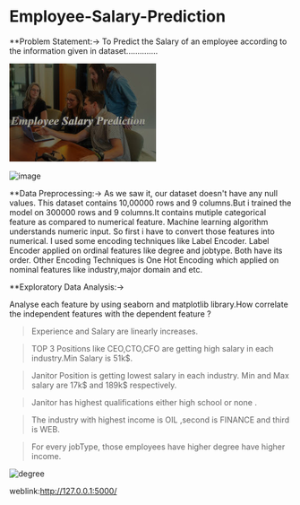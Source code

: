 # Employee-Salary-Prediction
**Problem Statement:->
                    To Predict the Salary of an employee according to the information given in dataset..............
                    
                    
![Picture!](https://github.com/gunjan01aggarwal/Employee-Salary-Prediction/blob/main/Image.jpg)
                    
                    
![image](https://user-images.githubusercontent.com/62065619/160145894-a6adf9e9-4479-4c50-a0f5-ff8867feb3cd.png)


**Data Preprocessing:->
                    As we saw it, our dataset doesn't have any null values. This dataset contains 10,00000 rows and 9 columns.But i trained the model on 300000 rows and 9 columns.It contains mutiple categorical feature as compared to numerical feature. Machine learning algorithm understands numeric input. So first i have to convert those features into numerical. I used some encoding techniques like Label Encoder. Label Encoder applied on ordinal features like degree and jobtype. Both have its order. Other Encoding Techniques is One Hot Encoding which applied on nominal features like industry,major domain and etc. 
                    
**Exploratory Data Analysis:->
 
Analyse each feature by using seaborn and matplotlib library.How correlate the independent features with the dependent feature ?

> Experience and Salary are linearly increases.

> TOP 3 Positions like CEO,CTO,CFO are getting high salary in each industry.Min Salary is 51k$.

> Janitor Position is getting lowest salary in each industry. Min and Max salary are 17k$ and 189k$ respectively.

> Janitor has highest qualifications either high school or none .

> The industry with highest income is OIL ,second is FINANCE and third is WEB.

> For every jobType, those employees have higher degree have higher income.



![degree](https://user-images.githubusercontent.com/62065619/160466251-2591c60d-452e-4cb0-93eb-a435f006179a.png)


weblink:http://127.0.0.1:5000/




